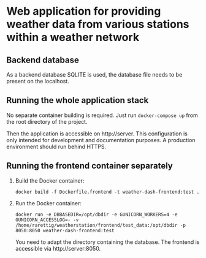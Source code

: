 # Web application for providing weather data from various stations within a weather network

## Backend database

As a backend database SQLITE is used, the database file needs to be present on the localhost.


## Running the whole application stack

No separate container building is required. Just run `docker-compose up` from the root directory of the project.

Then the application is accessible on http://server. This configuration is only intended for development and 
documentation purposes. A production environment should run behind HTTPS.


## Running the frontend container separately

1. Build the Docker container:

    `docker build -f Dockerfile.frontend -t weather-dash-frontend:test .`


2. Run the Docker container:

    `docker run -e DBBASEDIR=/opt/dbdir -e GUNICORN_WORKERS=4 -e GUNICORN_ACCESSLOG=- -v /home/rarettig/weatherstation/frontend/test_data:/opt/dbdir -p 8050:8050 weather-dash-frontend:test`

    You need to adapt the directory containing the database. The frontend is accessible via http://server:8050.
